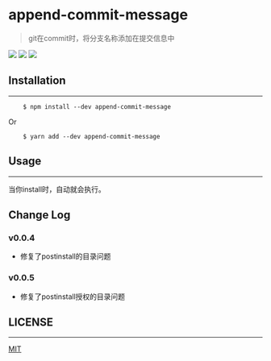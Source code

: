 # append-commit-message
> git在commit时，将分支名称添加在提交信息中

[![](https://img.shields.io/badge/version-v0.0.5-success)](https://github.com/SHEIN-WMS-FE/append-commit-message)
[![](https://img.shields.io/badge/keywords-git,commit,message-blue)]()
[![](https://img.shields.io/badge/license-MIT-success)]()



## Installation
----

        $ npm install --dev append-commit-message
Or
        
        $ yarn add --dev append-commit-message
        
## Usage
----

当你install时，自动就会执行。

## Change Log

### v0.0.4
*   修复了postinstall的目录问题

### v0.0.5
*   修复了postinstall授权的目录问题

## LICENSE
----
[MIT](./LICENSE)
